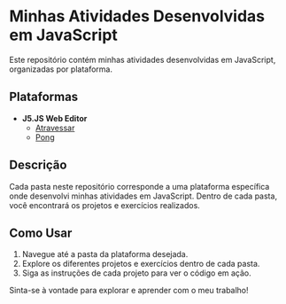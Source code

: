# Minhas Atividades Desenvolvidas em JavaScript

Este repositório contém minhas atividades desenvolvidas em JavaScript, organizadas por plataforma.

## Plataformas

- **J5.JS Web Editor**
  - [Atravessar](https://github.com/HevMax/Alura/tree/main/JavaScript/Atravessar)
  - [Pong](https://github.com/HevMax/Alura/tree/main/JavaScript/Pong)

## Descrição

Cada pasta neste repositório corresponde a uma plataforma específica onde desenvolvi minhas atividades em JavaScript. Dentro de cada pasta, você encontrará os projetos e exercícios realizados.

## Como Usar

1. Navegue até a pasta da plataforma desejada.
2. Explore os diferentes projetos e exercícios dentro de cada pasta.
3. Siga as instruções de cada projeto para ver o código em ação.

Sinta-se à vontade para explorar e aprender com o meu trabalho!
